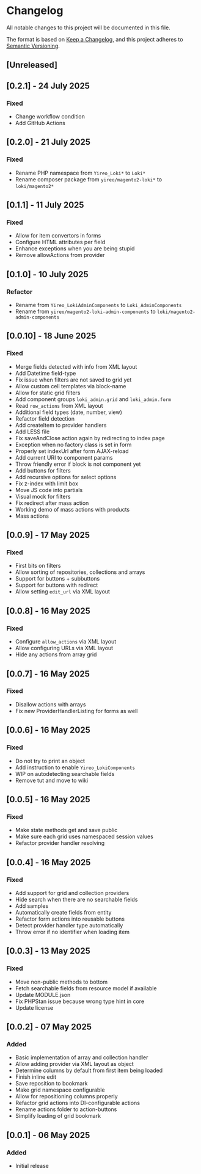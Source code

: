# Changelog
All notable changes to this project will be documented in this file.

The format is based on [Keep a Changelog](https://keepachangelog.com/en/1.0.0/),
and this project adheres to [Semantic Versioning](https://semver.org/spec/v2.0.0.html).

## [Unreleased]

## [0.2.1] - 24 July 2025
### Fixed
- Change workflow condition
- Add GitHub Actions

## [0.2.0] - 21 July 2025
### Fixed
- Rename PHP namespace from `Yireo_Loki*` to `Loki*`
- Rename composer package from `yireo/magento2-loki*` to `loki/magento2*`

## [0.1.1] - 11 July 2025
### Fixed
- Allow for item convertors in forms
- Configure HTML attributes per field
- Enhance exceptions when you are being stupid
- Remove allowActions from provider

## [0.1.0] - 10 July 2025
### Refactor
- Rename from `Yireo_LokiAdminComponents` to `Loki_AdminComponents`
- Rename from `yireo/magento2-loki-admin-components` to `loki/magento2-admin-components`

## [0.0.10] - 18 June 2025
### Fixed
- Merge fields detected with info from XML layout
- Add Datetime field-type
- Fix issue when filters are not saved to grid yet
- Allow custom cell templates via block-name
- Allow for static grid filters
- Add component groups `loki_admin.grid` and `loki_admin.form`
- Read `row_actions` from XML layout
- Additional field types (date, number, view)
- Refactor field detection
- Add createItem to provider handlers
- Add LESS file
- Fix saveAndClose action again by redirecting to index page
- Exception when no factory class is set in form
- Properly set indexUrl after form AJAX-reload
- Add current URI to component params
- Throw friendly error if block is not component yet
- Add buttons for filters
- Add recursive options for select options
- Fix z-index with limit box
- Move JS code into partials
- Visual mock for filters
- Fix redirect after mass action
- Working demo of mass actions with products
- Mass actions

## [0.0.9] - 17 May 2025
### Fixed
- First bits on filters
- Allow sorting of repositories, collections and arrays
- Support for buttons + subbuttons
- Support for buttons with redirect
- Allow setting `edit_url` via XML layout

## [0.0.8] - 16 May 2025
### Fixed
- Configure `allow_actions` via XML layout
- Allow configuring URLs via XML layout
- Hide any actions from array grid

## [0.0.7] - 16 May 2025
### Fixed
- Disallow actions with arrays
- Fix new ProviderHandlerListing for forms as well

## [0.0.6] - 16 May 2025
### Fixed
- Do not try to print an object
- Add instruction to enable `Yireo_LokiComponents`
- WIP on autodetecting searchable fields
- Remove tut and move to wiki

## [0.0.5] - 16 May 2025
### Fixed
- Make state methods get and save public
- Make sure each grid uses namespaced session values
- Refactor provider handler resolving

## [0.0.4] - 16 May 2025
### Fixed
- Add support for grid and collection providers
- Hide search when there are no searchable fields
- Add samples
- Automatically create fields from entity
- Refactor form actions into reusable buttons
- Detect provider handler type automatically
- Throw error if no identifier when loading item

## [0.0.3] - 13 May 2025
### Fixed
- Move non-public methods to bottom
- Fetch searchable fields from resource model if available
- Update MODULE.json
- Fix PHPStan issue because wrong type hint in core
- Update license

## [0.0.2] - 07 May 2025
### Added
- Basic implementation of array and collection handler
- Allow adding provider via XML layout as object
- Determine columns by default from first item being loaded
- Finish inline edit
- Save reposition to bookmark
- Make grid namespace configurable
- Allow for repositioning columns properly
- Refactor grid actions into DI-configurable actions
- Rename actions folder to action-buttons
- Simplify loading of grid bookmark

## [0.0.1] - 06 May 2025
### Added
- Initial release
